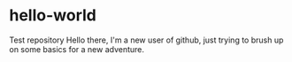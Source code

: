 # hello-world
Test repository 
Hello there, I'm a new user of github, just trying to brush up on some basics for a new adventure. 
